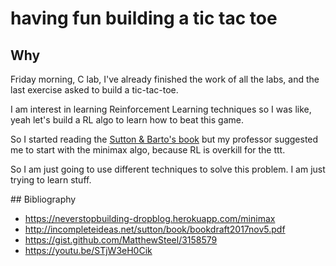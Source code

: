 # having fun building a tic tac toe

## Why

Friday morning, C lab, I've already finished the work of all the labs, and the
last exercise asked to build a tic-tac-toe.

I am interest in learning Reinforcement Learning techniques so I was like, yeah
let's build a RL algo to learn how to beat this game.

So I started reading the [Sutton & Barto's book](http://incompleteideas.net/sutton/book/bookdraft2017nov5.pdf)
but my professor suggested me to start with the minimax algo, because RL is
overkill for the ttt.

So I am just going to use different techniques to solve this problem. I am just
trying to learn stuff.

## Bibliography

* <https://neverstopbuilding-dropblog.herokuapp.com/minimax>
* <http://incompleteideas.net/sutton/book/bookdraft2017nov5.pdf>
* <https://gist.github.com/MatthewSteel/3158579>
* <https://youtu.be/STjW3eH0Cik>